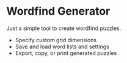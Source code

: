 Wordfind Generator
==============

Just a simple tool to create wordfind puzzles.

- Specify custom grid dimensions
- Save and load word lists and settings
- Export, copy, or print generated puzzles
